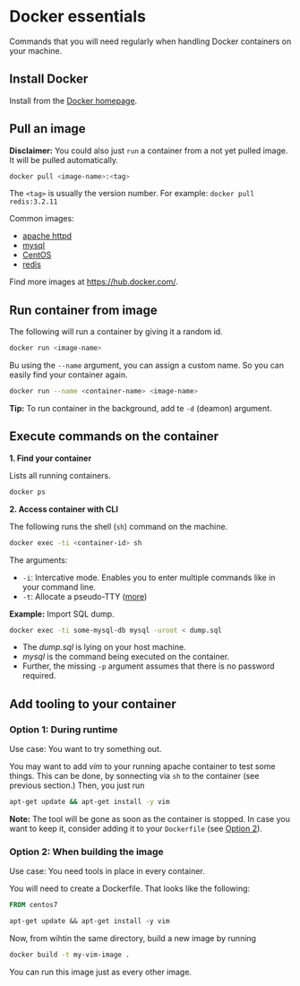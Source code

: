 # Docker essentials

Commands that you will need regularly when handling Docker containers on your machine.


## Install Docker
Install from the [Docker homepage][1].

[1]: https://store.docker.com/editions/community/docker-ce-desktop-mac

## Pull an image

**Disclaimer:** You could also just `run` a container from a not yet pulled image. It will be pulled automatically.

```sh
docker pull <image-name>:<tag>
```

The `<tag>` is usually the version number. For example: `docker pull redis:3.2.11`

Common images:
* [apache httpd](https://hub.docker.com/_/httpd/)
* [mysql](https://hub.docker.com/_/mysql/)
* [CentOS](https://hub.docker.com/_/centos/)
* [redis](https://hub.docker.com/_/redis/)

Find more images at https://hub.docker.com/.


## Run container from image
The following will run a container by giving it a random id.
```sh
docker run <image-name>
```

Bu using the `--name` argument, you can assign a custom name. So you can easily find your container again.
```sh
docker run --name <container-name> <image-name>
```

**Tip:** To run container in the background, add te `-d` (deamon) argument.

## Execute commands on the container

**1. Find your container**

Lists all running containers.
```sh
docker ps
```

**2. Access container with CLI**

The following runs the shell (`sh`) command on the machine.
```sh
docker exec -ti <container-id> sh
```

The arguments:
* `-i`: Intercative mode. Enables you to enter multiple commands like in your command line.
* `-t`: Allocate a pseudo-TTY ([more](https://stackoverflow.com/a/10346575/90432))

**Example:** Import SQL dump.
```sh
docker exec -ti some-mysql-db mysql -uroot < dump.sql
```
* The _dump.sql_ is lying on your host machine.
* _mysql_ is the command being executed on the container.
* Further, the missing `-p` argument assumes that there is no password required.

## Add tooling to your container

### Option 1: During runtime

Use case: You want to try something out.

You may want to add _vim_ to your running apache container to test some things. This can be done, by sonnecting via `sh` to the container (see previous section.)
Then, you just run
```sh
apt-get update && apt-get install -y vim
```

**Note:** The tool will be gone as soon as the container is stopped. In case you want to keep it, consider adding it to your `Dockerfile` (see [Option 2](#option-2-when-building-the-image)).


### Option 2: When building the image

Use case: You need tools in place in every container.

You will need to create a Dockerfile. That looks like the following:
```Dockerfile
FROM centos7

apt-get update && apt-get install -y vim
```

Now, from wihtin the same directory, build a new image by running
```sh
docker build -t my-vim-image .
```

You can run this image just as every other image.
